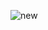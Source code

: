 ![new](https://github.com/Imesh230/Final-project/assets/106598460/8ebf858b-7d65-4f86-8c01-10470c72f9c9)
